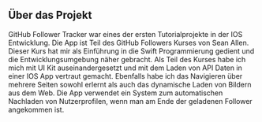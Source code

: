 ## Über das Projekt
GitHub Follower Tracker war eines der ersten Tutorialprojekte in der IOS Entwicklung. Die App ist Teil des GitHub Followers Kurses von Sean Allen. Dieser Kurs hat mir als Einführung in die Swift Programmierung gedient und die Entwicklungsumgebung näher gebracht. Als Teil des Kurses habe ich mich mit UI Kit auseinandergesetzt und mit dem Laden von API Daten in einer IOS App vertraut gemacht. Ebenfalls habe ich das Navigieren über mehrere Seiten sowohl erlernt als auch das dynamische Laden von Bildern aus dem Web. Die App verwendet ein System zum automatischen Nachladen von Nutzerprofilen, wenn man am Ende der geladenen Follower angekommen ist.
